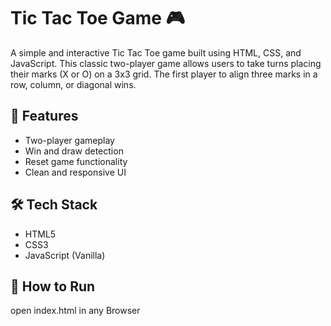 # Tic Tac Toe Game 🎮

A simple and interactive Tic Tac Toe game built using HTML, CSS, and JavaScript. This classic two-player game allows users to take turns placing their marks (X or O) on a 3x3 grid. The first player to align three marks in a row, column, or diagonal wins.

## 🚀 Features
- Two-player gameplay
- Win and draw detection
- Reset game functionality
- Clean and responsive UI

## 🛠️ Tech Stack
- HTML5
- CSS3
- JavaScript (Vanilla)

## 📁 How to Run
open index.html in any Browser
